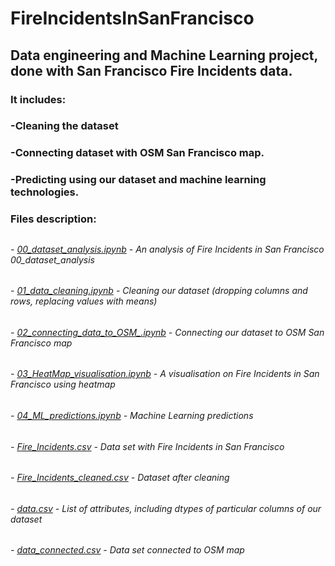 # FireIncidentsInSanFrancisco
## Data engineering and Machine Learning project, done with San Francisco Fire Incidents data.

### It includes:
###   -Cleaning the dataset
###   -Connecting dataset with OSM San Francisco map.
###   -Predicting using our dataset and machine learning technologies.
###
###
### Files description:
## 
###### - [00_dataset_analysis.ipynb](00_dataset_analysis.ipynb) - An analysis of Fire Incidents in San Francisco 00_dataset_analysis
###### - [01_data_cleaning.ipynb](01_data_cleaning.ipynb) - Cleaning our dataset (dropping columns and rows, replacing values with means)
###### - [02_connecting_data_to_OSM_.ipynb](02_connecting_data_to_OSM_.ipynb) - Connecting our dataset to OSM San Francisco map
###### - [03_HeatMap_visualisation.ipynb](03_HeatMap_visualisation.ipynb) - A visualisation on Fire Incidents in San Francisco using heatmap
###### - [04_ML_predictions.ipynb](04_ML_predictions.ipynb) - Machine Learning predictions
###### - [Fire_Incidents.csv](Fire_Incidents.csv) - Data set with Fire Incidents in San Francisco
###### - [Fire_Incidents_cleaned.csv](Fire_Incidents_cleaned.csv) - Dataset after cleaning
###### - [data.csv](data.csv) - List of attributes, including dtypes of particular columns of our dataset
###### - [data_connected.csv](data_connected.csv) - Data set connected to OSM map

